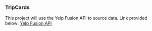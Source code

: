 ### TripCards

This project will use the Yelp Fusion API to source data. Link provided below:
[Yelp Fusion API](https://www.yelp.com/developers/documentation/v3/get_started)

